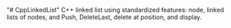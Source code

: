 "# CppLinkedList" 
C++ linked list using standardized features: node, linked lists of nodes, and Push, DeleteLast, delete at position, and display.
